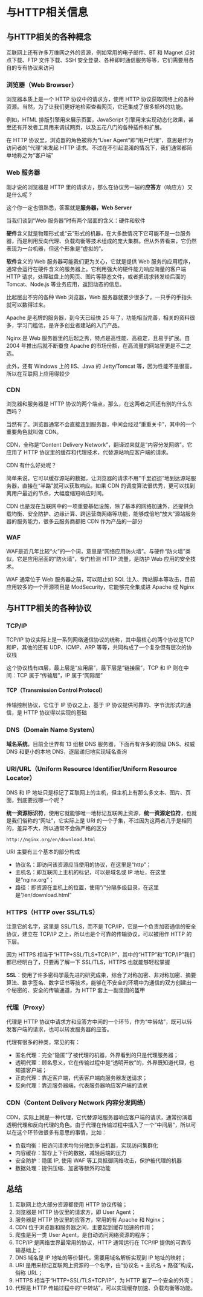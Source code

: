 # 与HTTP相关信息

## 与HTTP相关的各种概念

互联网上还有许多万维网之外的资源，例如常用的电子邮件、BT 和 Magnet 点对点下载、FTP 文件下载、SSH 安全登录、各种即时通信服务等等，它们需要用各自的专有协议来访问

### 浏览器（Web Browser）

浏览器本质上是一个 HTTP 协议中的请求方，使用 HTTP 协议获取网络上的各种资源。当然，为了让我们更好地检索查看网页，它还集成了很多额外的功能。

例如，HTML 排版引擎用来展示页面，JavaScript 引擎用来实现动态化效果，甚至还有开发者工具用来调试网页，以及五花八门的各种插件和扩展。

在 HTTP 协议里，浏览器的角色被称为“User Agent”即“用户代理”，意思是作为访问者的“代理”来发起 HTTP 请求。不过在不引起混淆的情况下，我们通常都简单地称之为“客户端”

### Web 服务器

刚才说的浏览器是 HTTP 里的请求方，那么在协议另一端的**应答方**（响应方）又是什么呢？

这个你一定也很熟悉，答案就是**服务器，Web Server**

当我们谈到“Web 服务器”时有两个层面的含义：硬件和软件

**硬件**含义就是物理形式或“云”形式的机器，在大多数情况下它可能不是一台服务器，而是利用反向代理、负载均衡等技术组成的庞大集群。但从外界看来，它仍然表现为一台机器，但这个形象是“虚拟的”。

**软件**含义的 Web 服务器可能我们更为关心，它就是提供 Web 服务的应用程序，通常会运行在硬件含义的服务器上。它利用强大的硬件能力响应海量的客户端 HTTP 请求，处理磁盘上的网页、图片等静态文件，或者把请求转发给后面的 Tomcat、Node.js 等业务应用，返回动态的信息。

比起层出不穷的各种 Web 浏览器，Web 服务器就要少很多了，一只手的手指头就可以数得过来。

Apache 是老牌的服务器，到今天已经快 25 年了，功能相当完善，相关的资料很多，学习门槛低，是许多创业者建站的入门产品。

Nginx 是 Web 服务器里的后起之秀，特点是高性能、高稳定，且易于扩展。自 2004 年推出后就不断蚕食 Apache 的市场份额，在高流量的网站里更是不二之选。

此外，还有 Windows 上的 IIS、Java 的 Jetty/Tomcat 等，因为性能不是很高，所以在互联网上应用得较少

### CDN

浏览器和服务器是 HTTP 协议的两个端点，那么，在这两者之间还有别的什么东西吗？

当然有了。浏览器通常不会直接连到服务器，中间会经过“重重关卡”，其中的一个重要角色就叫做 CDN。

CDN，全称是“Content Delivery Network”，翻译过来就是“内容分发网络”。它应用了 HTTP 协议里的缓存和代理技术，代替源站响应客户端的请求。

CDN 有什么好处呢？

简单来说，它可以缓存源站的数据，让浏览器的请求不用“千里迢迢”地到达源站服务器，直接在“半路”就可以获取响应。如果 CDN 的调度算法很优秀，更可以找到离用户最近的节点，大幅度缩短响应时间。

CDN 也是现在互联网中的一项重要基础设施，除了基本的网络加速外，还提供负载均衡、安全防护、边缘计算、跨运营商网络等功能，能够成倍地“放大”源站服务器的服务能力，很多云服务商都把 CDN 作为产品的一部分

### WAF

WAF是近几年比较“火”的一个词，意思是“网络应用防火墙”。与硬件“防火墙”类似，它是应用层面的“防火墙”，专门检测 HTTP 流量，是防护 Web 应用的安全技术。

WAF 通常位于 Web 服务器之前，可以阻止如 SQL 注入、跨站脚本等攻击，目前应用较多的一个开源项目是 ModSecurity，它能够完全集成进 Apache 或 Nginx

## 与HTTP相关的各种协议

### TCP/IP

TCP/IP 协议实际上是一系列网络通信协议的统称，其中最核心的两个协议是TCP和IP，其他的还有 UDP、ICMP、ARP 等等，共同构成了一个复杂但有层次的协议栈

这个协议栈有四层，最上层是“应用层”，最下层是“链接层”，TCP 和 IP 则在中间：TCP 属于“传输层”，IP 属于“网际层”

#### TCP（Transmission Control Protocol）

传输控制协议，它位于 IP 协议之上，基于 IP 协议提供可靠的、字节流形式的通信，是 HTTP 协议得以实现的基础

### DNS（Domain Name System）

**域名系统**，目前全世界有 13 组根 DNS 服务器，下面再有许多的顶级 DNS、权威 DNS 和更小的本地 DNS，逐层递归地实现域名查询

### URI/URL（Uniform Resource Identifier/Uniform Resource Locator）

DNS 和 IP 地址只是标记了互联网上的主机，但主机上有那么多文本、图片、页面，到底要找哪一个呢？

**统一资源标识符**，使用它就能够唯一地标记互联网上资源，**统一资源定位符**，也就是我们俗称的“网址”，它实际上是 URI 的一个子集，不过因为这两者几乎是相同的，差异不大，所以通常不会做严格的区分

`http://nginx.org/en/download.html`

URI 主要有三个基本的部分构成

- 协议名：即访问该资源应当使用的协议，在这里是“http”；
- 主机名：即互联网上主机的标记，可以是域名或 IP 地址，在这里是“nginx.org”；
- 路径：即资源在主机上的位置，使用“/”分隔多级目录，在这里是“/en/download.html”

### HTTPS（HTTP over SSL/TLS）

注意它的名字，这里是 SSL/TLS，而不是 TCP/IP，它是一个负责加密通信的安全协议，建立在 TCP/IP 之上，所以也是个可靠的传输协议，可以被用作 HTTP 的下层。

因为 HTTPS 相当于“HTTP+SSL/TLS+TCP/IP”，其中的“HTTP”和“TCP/IP”我们都已经明白了，只要再了解一下 SSL/TLS，HTTPS 也就能够轻松掌握

**SSL**：使用了许多密码学最先进的研究成果，综合了对称加密、非对称加密、摘要算法、数字签名、数字证书等技术，能够在不安全的环境中为通信的双方创建出一个秘密的、安全的传输通道，为 HTTP 套上一副坚固的盔甲

### 代理（Proxy）

代理是 HTTP 协议中请求方和应答方中间的一个环节，作为“中转站”，既可以转发客户端的请求，也可以转发服务器的应答。

代理有很多的种类，常见的有：

- 匿名代理：完全“隐匿”了被代理的机器，外界看到的只是代理服务器；
- 透明代理：顾名思义，它在传输过程中是“透明开放”的，外界既知道代理，也知道客户端；
- 正向代理：靠近客户端，代表客户端向服务器发送请求；
- 反向代理：靠近服务器端，代表服务器响应客户端的请求

### CDN（Content Delivery Network 内容分发网络）

CDN，实际上就是一种代理，它代替源站服务器响应客户端的请求，通常扮演着透明代理和反向代理的角色。由于代理在传输过程中插入了一个“中间层”，所以可以在这个环节做很多有意思的事情，比如：

- 负载均衡：把访问请求均匀分散到多台机器，实现访问集群化
- 内容缓存：暂存上下行的数据，减轻后端的压力
- 安全防护：隐匿 IP, 使用 WAF 等工具抵御网络攻击，保护被代理的机器
- 数据处理：提供压缩、加密等额外的功能

## 总结

1. 互联网上绝大部分资源都使用 HTTP 协议传输；
2. 浏览器是 HTTP 协议里的请求方，即 User Agent；
3. 服务器是 HTTP 协议里的应答方，常用的有 Apache 和 Nginx；
4. CDN 位于浏览器和服务器之间，主要起到缓存加速的作用；
5. 爬虫是另一类 User Agent，是自动访问网络资源的程序；
6. TCP/IP 是网络世界最常用的协议，HTTP 通常运行在 TCP/IP 提供的可靠传输基础上；
7. DNS 域名是 IP 地址的等价替代，需要用域名解析实现到 IP 地址的映射；
8. URI 是用来标记互联网上资源的一个名字，由“协议名 + 主机名 + 路径”构成，俗称 URL；
9. HTTPS 相当于“HTTP+SSL/TLS+TCP/IP”，为 HTTP 套了一个安全的外壳；
10. 代理是 HTTP 传输过程中的“中转站”，可以实现缓存加速、负载均衡等功能。
